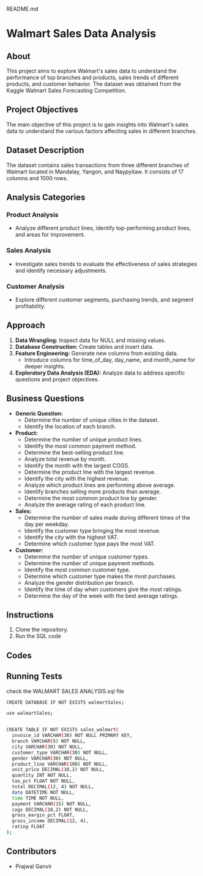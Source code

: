 README.md

# Walmart Sales Data Analysis

## About
This project aims to explore Walmart's sales data to understand the performance of top branches and products, sales trends of different products, and customer behavior. The dataset was obtained from the Kaggle Walmart Sales Forecasting Competition.

## Project Objectives
The main objective of this project is to gain insights into Walmart's sales data to understand the various factors affecting sales in different branches.

## Dataset Description
The dataset contains sales transactions from three different branches of Walmart located in Mandalay, Yangon, and Naypyitaw. It consists of 17 columns and 1000 rows.

## Analysis Categories

### Product Analysis
- Analyze different product lines, identify top-performing product lines, and areas for improvement.

### Sales Analysis
- Investigate sales trends to evaluate the effectiveness of sales strategies and identify necessary adjustments.

### Customer Analysis
- Explore different customer segments, purchasing trends, and segment profitability.

## Approach
1. **Data Wrangling:** Inspect data for NULL and missing values.
2. **Database Construction:** Create tables and insert data.
3. **Feature Engineering:** Generate new columns from existing data.
   - Introduce columns for time_of_day, day_name, and month_name for deeper insights.
4. **Exploratory Data Analysis (EDA):** Analyze data to address specific questions and project objectives.

## Business Questions
- **Generic Question:**
  - Determine the number of unique cities in the dataset.
  - Identify the location of each branch.
- **Product:**
  - Determine the number of unique product lines.
  - Identify the most common payment method.
  - Determine the best-selling product line.
  - Analyze total revenue by month.
  - Identify the month with the largest COGS.
  - Determine the product line with the largest revenue.
  - Identify the city with the highest revenue.
  - Analyze which product lines are performing above average.
  - Identify branches selling more products than average.
  - Determine the most common product line by gender.
  - Analyze the average rating of each product line.
- **Sales:**
  - Determine the number of sales made during different times of the day per weekday.
  - Identify the customer type bringing the most revenue.
  - Identify the city with the highest VAT.
  - Determine which customer type pays the most VAT.
- **Customer:**
  - Determine the number of unique customer types.
  - Determine the number of unique payment methods.
  - Identify the most common customer type.
  - Determine which customer type makes the most purchases.
  - Analyze the gender distribution per branch.
  - Identify the time of day when customers give the most ratings.
  - Determine the day of the week with the best average ratings.

## Instructions
1. Clone the repository.
2. Run the SQL code
## Codes


## Running Tests

 check the WALMART SALES ANALYSIS.sql file

```bash
CREATE DATABASE IF NOT EXISTS walmartSales;

```

```bash
use walmartSales;
```


```bash

CREATE TABLE IF NOT EXISTS sales_walmart(
  invoice_id VARCHAR(30) NOT NULL PRIMARY KEY,
  branch VARCHAR(5) NOT NULL,
  city VARCHAR(30) NOT NULL,
  customer_type VARCHAR(30) NOT NULL,
  gender VARCHAR(30) NOT NULL,
  product_line VARCHAR(100) NOT NULL,
  unit_price DECIMAL(10,2) NOT NULL,
  quantity INT NOT NULL,
  tax_pct FLOAT NOT NULL,
  total DECIMAL(12, 4) NOT NULL,
  date DATETIME NOT NULL,
  time TIME NOT NULL,
  payment VARCHAR(15) NOT NULL,
  cogs DECIMAL(10,2) NOT NULL,
  gross_margin_pct FLOAT,
  gross_income DECIMAL(12, 4),
  rating FLOAT
);

```



## Contributors
- Prajwal Ganvir
